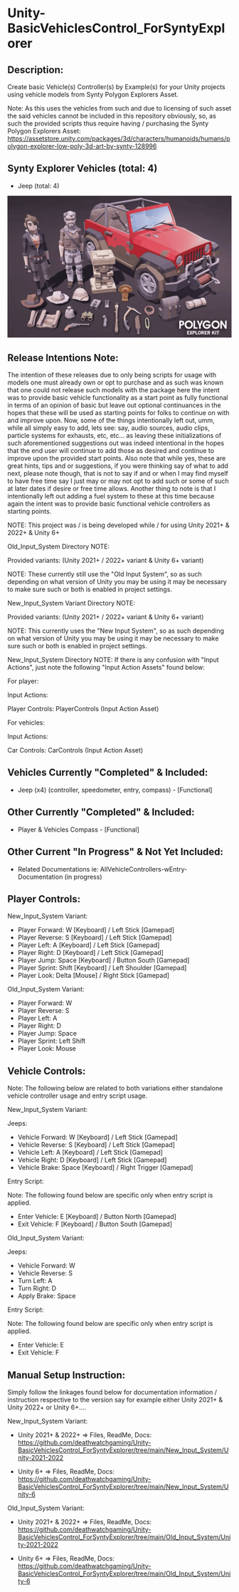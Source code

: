 # Unity-BasicVehiclesControl_ForSyntyExplorer


Description:
------------


Create basic Vehicle(s) Controller(s) by Example(s) for your Unity projects using vehicle models from Synty Polygon Explorers Asset. 


Note: As this uses the vehicles from such and due to licensing of such asset the said vehicles cannot be included in this repository obviously, so, as such the provided scripts thus require having / purchasing the Synty Polygon Explorers Asset:  https://assetstore.unity.com/packages/3d/characters/humanoids/humans/polygon-explorer-low-poly-3d-art-by-synty-128996


Synty Explorer Vehicles (total: 4)
----------------------------------


* Jeep (total: 4)


![Preview](https://raw.githubusercontent.com/deathwatchgaming/Unity-BasicVehiclesControl_ForSyntyExplorer/refs/heads/main/Previews/Asset/SyntyPolygonExplorers.png)


Release Intentions Note:
------------------------


The intention of these releases due to only being scripts for usage with models one must already own or opt to purchase and as such was known that one could not release such models with the package here the intent was to provide basic vehicle functionality as a start point as fully functional in terms of an opinion of basic but leave out optional continuances in the hopes that these will be used as starting points for folks to continue on with and improve upon. Now, some of the things intentionally left out, umm, while all simply easy to add, lets see: say, audio sources, audio clips, particle systems for exhausts, etc, etc... as leaving these initializations of such aforementioned suggestions out was indeed intentional in the hopes that the end user will continue to add those as desired and continue to improve upon the provided start points. Also note that while yes, these are great hints, tips and or suggestions, if you were thinking say of what to add next, please note though, that is not to say if and or when I may find myself to have free time say I just may or may not opt to add such or some of such at later dates if desire or free time allows. Another thing to note is that I intentionally left out adding a fuel system to these at this time because again the intent was to provide basic functional vehicle controllers as starting points.


NOTE: This project was / is being developed while / for using Unity 2021+ & 2022+ & Unity 6+


Old_Input_System Directory NOTE:

Provided variants: (Unity 2021+ / 2022+ variant & Unity 6+ variant)

NOTE: These currently still use the "Old Input System", so as such depending on what version of Unity you may be using it may be necessary to make sure such or both is enabled in project settings.


New_Input_System Variant Directory NOTE:

Provided variants: (Unity 2021+ / 2022+ variant & Unity 6+ variant)


NOTE: This currently uses the "New Input System", so as such depending on what version of Unity you may be using it may be necessary to make sure such or both is enabled in project settings.


New_Input_System Directory NOTE: If there is any confusion with "Input Actions", just note the following "Input Action Assets" found below:

For player:

Input Actions:

Player Controls: PlayerControls (Input Action Asset)

For vehicles:

Input Actions:

Car Controls: CarControls (Input Action Asset)


Vehicles Currently "Completed" & Included:
------------------------------------------


* Jeep (x4) (controller, speedometer, entry, compass) - [Functional]


Other Currently "Completed" & Included:
---------------------------------------


* Player & Vehicles Compass - [Functional]


Other Current "In Progress" & Not Yet Included:
-----------------------------------------------


* Related Documentations ie: AllVehicleControllers-wEntry-Documentation (in progress)


Player Controls: 
----------------


New_Input_System Variant:


* Player Forward:   W [Keyboard] / Left Stick [Gamepad]
* Player Reverse:   S [Keyboard] / Left Stick [Gamepad]
* Player Left:      A [Keyboard] / Left Stick [Gamepad]
* Player Right:     D [Keyboard] / Left Stick [Gamepad]
* Player Jump:      Space [Keyboard] / Button South [Gamepad] 
* Player Sprint:    Shift [Keyboard] / Left Shoulder [Gamepad]
* Player Look:      Delta [Mouse] / Right Stick [Gamepad]


Old_Input_System Variant:


* Player Forward:   W
* Player Reverse:   S
* Player Left:      A
* Player Right:     D
* Player Jump:      Space
* Player Sprint:    Left Shift
* Player Look:      Mouse


Vehicle Controls: 
-----------------

  Note: The following below are related to both variations either standalone vehicle controller usage and entry script usage.


New_Input_System Variant:


Jeeps:

* Vehicle Forward:   W [Keyboard] / Left Stick [Gamepad]
* Vehicle Reverse:   S [Keyboard] / Left Stick [Gamepad]
* Vehicle Left:      A [Keyboard] / Left Stick [Gamepad]
* Vehicle Right:     D [Keyboard] / Left Stick [Gamepad]
* Vehicle Brake:     Space [Keyboard] / Right Trigger [Gamepad]


Entry Script: 


  Note: The following found below are specific only when entry script is applied.


* Enter Vehicle:      E [Keyboard] / Button North [Gamepad] 
* Exit Vehicle:       F [Keyboard] / Button South [Gamepad] 


Old_Input_System Variant:  


Jeeps:

* Vehicle Forward:  W
* Vehicle Reverse:  S
* Turn Left:        A
* Turn Right:       D
* Apply Brake:      Space


Entry Script: 


  Note: The following found below are specific only when entry script is applied.


* Enter Vehicle:    E
* Exit Vehicle:     F


Manual Setup Instruction:
-------------------------

Simply follow the linkages found below  for documentation information / instruction respective to the version say for example either Unity 2021+ & Unity 2022+ or Unity 6+....


New_Input_System Variant:


* Unity 2021+ & 2022+ => Files, ReadMe, Docs: https://github.com/deathwatchgaming/Unity-BasicVehiclesControl_ForSyntyExplorer/tree/main/New_Input_System/Unity-2021-2022


* Unity 6+ => Files, ReadMe, Docs: https://github.com/deathwatchgaming/Unity-BasicVehiclesControl_ForSyntyExplorer/tree/main/New_Input_System/Unity-6


Old_Input_System Variant:


* Unity 2021+ & 2022+ => Files, ReadMe, Docs: https://github.com/deathwatchgaming/Unity-BasicVehiclesControl_ForSyntyExplorer/tree/main/Old_Input_System/Unity-2021-2022


* Unity 6+ => Files, ReadMe, Docs: https://github.com/deathwatchgaming/Unity-BasicVehiclesControl_ForSyntyExplorer/tree/main/Old_Input_System/Unity-6

